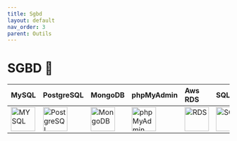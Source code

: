 ```yaml
---
title: Sgbd
layout: default
nav_order: 3
parent: Outils
---
```


<div markdown="1">
  
# SGBD 💾

| MySQL | PostgreSQL | MongoDB | phpMyAdmin | Aws RDS | SQLite |
|:--------|:----|:-----|:-----|:------|:------|
| <img src="https://upload.wikimedia.org/wikipedia/fr/thumb/6/62/MySQL.svg/1280px-MySQL.svg.png" title="MySQL" alt="MYSQL" width="55" height="55"/> | <img src="https://upload.wikimedia.org/wikipedia/commons/thumb/2/29/Postgresql_elephant.svg/1985px-Postgresql_elephant.svg.png" title="PostgreSQL" alt="PostgreSQL" width="55" height="55"/> | <img src="https://www.svgrepo.com/show/331488/mongodb.svg" title="MongoDB" alt="MongoDB" width="55" height="55"/> | <img src="https://upload.wikimedia.org/wikipedia/commons/thumb/4/4f/PhpMyAdmin_logo.svg/2560px-PhpMyAdmin_logo.svg.png" title="phpMyAdmin" alt="phpMyAdmin" width="55" height="55"/> | <img src="https://cdn.worldvectorlogo.com/logos/aws-rds.svg" title="RDS" alt="RDS" width="55" height="55"/> | <img src="https://upload.wikimedia.org/wikipedia/commons/thumb/3/38/SQLite370.svg/2560px-SQLite370.svg.png" title="SQLite" alt="SQLite" width="70" height="55"/> |

</div>
